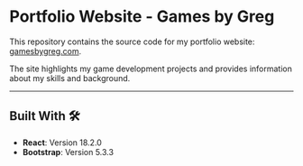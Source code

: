 # Portfolio Website - Games by Greg

This repository contains the source code for my portfolio website: [gamesbygreg.com](https://gamesbygreg.com/).

The site highlights my game development projects and provides information about my skills and background.

---

## Built With 🛠️
- **React**: Version 18.2.0
- **Bootstrap**: Version 5.3.3
